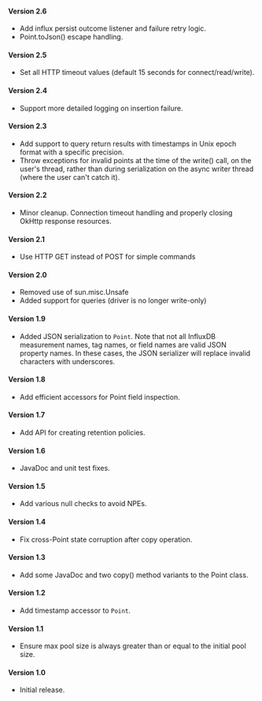 #### Version 2.6
 * Add influx persist outcome listener and failure retry logic.
 * Point.toJson() escape handling.

#### Version 2.5
 * Set all HTTP timeout values (default 15 seconds for connect/read/write).

#### Version 2.4
 * Support more detailed logging on insertion failure.

#### Version 2.3
 * Add support to query return results with timestamps in Unix epoch format with a specific precision.
 * Throw exceptions for invalid points at the time of the write() call, on the user's thread, rather
   than during serialization on the async writer thread (where the user can't catch it).

#### Version 2.2
 * Minor cleanup.  Connection timeout handling and properly closing OkHttp response resources.

#### Version 2.1
 * Use HTTP GET instead of POST for simple commands

#### Version 2.0
 * Removed use of sun.misc.Unsafe
 * Added support for queries (driver is no longer write-only)

#### Version 1.9
 * Added JSON serialization to ``Point``.  Note that not all InfluxDB measurement names, tag names, or field
   names are valid  JSON property names. In these cases, the JSON serializer will replace invalid characters
   with underscores.

#### Version 1.8
 * Add efficient accessors for Point field inspection.

#### Version 1.7
 * Add API for creating retention policies.

#### Version 1.6
 * JavaDoc and unit test fixes.

#### Version 1.5
 * Add various null checks to avoid NPEs.

#### Version 1.4
 * Fix cross-Point state corruption after copy operation.

#### Version 1.3
 * Add some JavaDoc and two copy() method variants to the Point class.

#### Version 1.2
 * Add timestamp accessor to ``Point``.

#### Version 1.1
 * Ensure max pool size is always greater than or equal to the initial pool size.

#### Version 1.0
 * Initial release.
